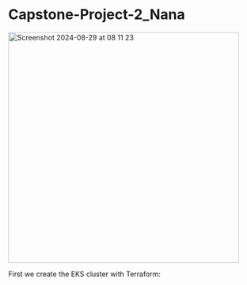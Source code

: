 # Capstone-Project-2_Nana

<img width="466" alt="Screenshot 2024-08-29 at 08 11 23" src="https://github.com/user-attachments/assets/19a4c5c1-6946-4195-ac27-124145363857">

First we create the EKS cluster with Terraform:
